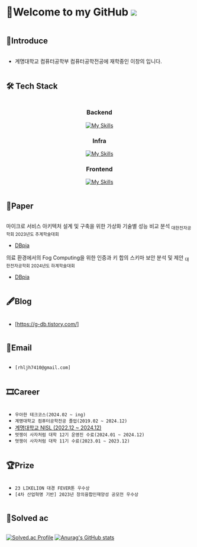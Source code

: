 # 👋Welcome to my GitHub ![](https://komarev.com/ghpvc/?username=changuii&label=Profile%20views&color=af4bf1&style=flat) 

<h2 style="display: inline-block; vertical-align: middle;">📌Introduce</h2>

- 계명대학교 컴퓨터공학부 컴퓨터공학전공에 재학중인 이창의 입니다.
  
<h2 style="display: inline-block; vertical-align: middle;">🛠 Tech Stack </h2>

<div align=center>

<h3>Backend</h3>

[![My Skills](https://skillicons.dev/icons?i=spring,hibernate&theme=light)](https://skillicons.dev)

<h3>Infra</h3>

[![My Skills](https://skillicons.dev/icons?i=ubuntu,aws,docker&theme=light)](https://skillicons.dev)

<h3>Frontend</h3>

[![My Skills](https://skillicons.dev/icons?i=react,tailwind,vite&theme=light)](https://skillicons.dev)
</div>


<h2 style="display: inline-block; vertical-align: middle;">📜Paper</h2>

마이크로 서비스 아키텍처 설계 및 구축을 위한 가상화 기술별 성능 비교 분석 <sub>대한전자공학회 2023년도 추계학술대회</sub>
- [DBpia](https://www.dbpia.co.kr/journal/articleDetail?nodeId=NODE11701299)

의료 환경에서의 Fog Computing을 위한 인증과 키 합의 스키마 보안 분석 및 제안 <sub>대한전자공학회 2024년도 하계학술대회</sub>
- [DBpia](https://www.dbpia.co.kr/journal/articleDetail?nodeId=NODE11891096)
  
<h2 style="display: inline-block; vertical-align: middle;">🖋Blog</h2>

- [https://g-db.tistory.com/]

<h2 style="display: inline-block; vertical-align: middle;">📧Email</h2>

- `[rhljh7410@gmail.com]`

<h2 style="display: inline-block; vertical-align: middle;">🎞Career </h2>

- `우아한 테크코스(2024.02 ~ ing)`
- `계명대학교 컴퓨터공학전공 졸업(2019.02 ~ 2024.12)`
- [계명대학교 NISL (2022.12 ~ 2024.12)](https://nisl.vercel.app/)
- `멋쟁이 사자처럼 대학 12기 운영진 수료(2024.01 ~ 2024.12)`
- `멋쟁이 사자처럼 대학 11기 수료(2023.01 ~ 2023.12)`

<h2 style="display: inline-block; vertical-align: middle;">🏆Prize </h2>

- `23 LIKELION 대경 FEVER톤 우수상`
- `[4차 산업혁명 기반] 2023년 창의융합인재양성 공모전 우수상`

<h2 style="display: inline-block; vertical-align: middle;">🏅Solved ac </h2>

[![Solved.ac Profile](http://mazassumnida.wtf/api/generate_badge?boj=rhljh201)](https://solved.ac/rhljh201)
[![Anurag's GitHub stats](https://github-readme-stats.vercel.app/api?username=changuii&theme=graywhite)](https://github.com/anuraghazra/github-readme-stats)  
